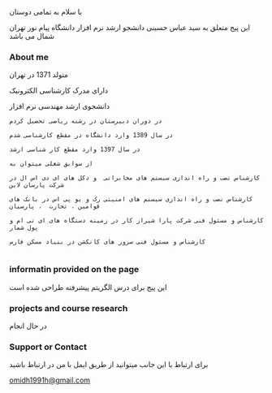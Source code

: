 
با سلام به تمامی دوستان

این پیج متعلق به سید عباس حسینی دانشجو ارشد نرم افزار دانشگاه پیام نور تهران شمال می باشد 

### About me

متولد 1371 در تهران 

دارای مدرک کارشناسی الکترونیک

دانشجوی ارشد مهندسی نرم افزار 

```about me
در دوران دبیرستان در رشته ریاضی تحصیل کردم

در سال 1389 وارد دانشگاه در مقطع کارشناسی شدم

در سال 1397 وارد مقطع کار شناسی ارشد

از سوابق شغلی میتوان به

کارشناس نصب و راه اندازی سیستم های مخابراتی  و دکل های ای دی اس ال در شرکت پارسان لاین

کارشناس نصب و راه اندازی سیستم های امنیتی رک و یو پی اس در بانک های قوامین ، تجارت  ، پارسیان

کارشناس و مسئول فنی شرکت پارا شیراز کار در زمینه دستگاه های ای تی ام و پول شمار

کارشناس و مسئول فنی سرور های کانکشن در بنیاد مسکن فارس


```


### informatin provided on the page 

این پیج برای درس الگریتم پیشرفته طراحی شده است 


### projects and course research 

در حال انجام 

### Support or Contact

برای ارتباط با این جانب میتوانید از طریق ایمل با من در ارتباط باشید 


omidh1991h@gmail.com
